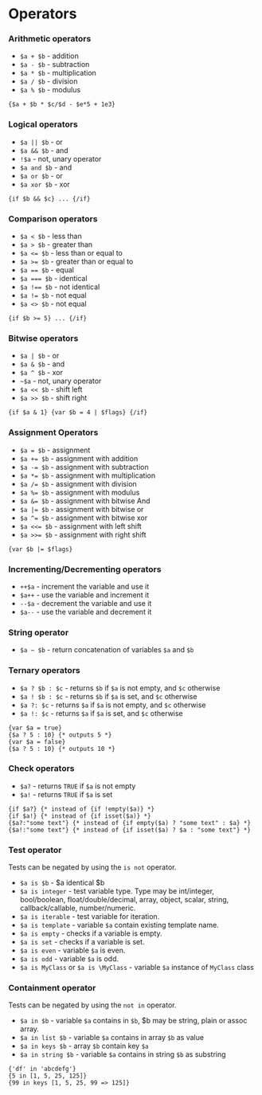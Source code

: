 Operators
=========

### Arithmetic operators

* `$a + $b` - addition
* `$a - $b` - subtraction
* `$a * $b` - multiplication
* `$a / $b` - division
* `$a % $b` - modulus

```smarty
{$a + $b * $c/$d - $e*5 + 1e3}
```

### Logical operators

* `$a || $b` - or
* `$a && $b` - and
* `!$a` - not, unary operator
* `$a and $b` - and
* `$a or $b` - or
* `$a xor $b` - xor

```smarty
{if $b && $c} ... {/if}
```

### Comparison operators

* `$a < $b` - less than
* `$a > $b` - greater than
* `$a <= $b` - less than or equal to
* `$a >= $b` - greater than or equal to
* `$a == $b` - equal
* `$a === $b` - identical
* `$a !== $b` - not identical
* `$a != $b` - not equal
* `$a <> $b` - not equal

```smarty
{if $b >= 5} ... {/if}
```

### Bitwise operators

* `$a | $b` - or
* `$a & $b` - and
* `$a ^ $b` - xor
* `~$a` - not, unary operator
* `$a << $b` - shift left
* `$a >> $b` - shift right

```smarty
{if $a & 1} {var $b = 4 | $flags} {/if}
```

### Assignment Operators

* `$a = $b` - assignment
* `$a += $b` - assignment with addition
* `$a -= $b` - assignment with subtraction
* `$a *= $b` - assignment with multiplication
* `$a /= $b` - assignment with division
* `$a %= $b` - assignment with modulus
* `$a &= $b` - assignment with bitwise And
* `$a |= $b` - assignment with bitwise or
* `$a ^= $b` - assignment with bitwise xor
* `$a <<= $b` - assignment with left shift
* `$a >>= $b` - assignment with right shift


```smarty
{var $b |= $flags}
```

### Incrementing/Decrementing operators

* `++$a` - increment the variable and use it
* `$a++` - use the variable and increment it
* `--$a` - decrement the variable and use it
* `$a--` - use the variable and decrement it

### String operator

* `$a ~ $b` - return concatenation of variables `$a` and `$b`

### Ternary operators

* `$a ? $b : $c` - returns `$b` if `$a` is not empty, and `$c` otherwise
* `$a ! $b : $c` - returns `$b` if `$a` is set, and `$c` otherwise
* `$a ?: $c` - returns `$a` if `$a` is not empty, and `$c` otherwise
* `$a !: $c` - returns `$a` if `$a` is set, and `$c` otherwise

```smarty
{var $a = true}
{$a ? 5 : 10} {* outputs 5 *}
{var $a = false}
{$a ? 5 : 10} {* outputs 10 *}
```

### Check operators

* `$a?` - returns `TRUE` if `$a` is not empty
* `$a!` - returns `TRUE` if `$a` is set

```smarty
{if $a?} {* instead of {if !empty($a)} *}
{if $a!} {* instead of {if isset($a)} *}
{$a?:"some text"} {* instead of {if empty($a) ? "some text" : $a} *}
{$a!:"some text"} {* instead of {if isset($a) ? $a : "some text"} *}
```

### Test operator

Tests can be negated by using the `is not` operator.

* `$a is $b` - $a identical $b
* `$a is integer` - test variable type. Type may be int/integer, bool/boolean, float/double/decimal, array, object, scalar, string, callback/callable, number/numeric.
* `$a is iterable` - test variable for iteration.
* `$a is template` - variable `$a` contain existing template name.
* `$a is empty` - checks if a variable is empty.
* `$a is set` - checks if a variable is set.
* `$a is even` - variable `$a` is even.
* `$a is odd` - variable `$a` is odd.
* `$a is MyClass` or `$a is \MyClass` - variable `$a` instance of `MyClass` class

### Containment operator

Tests can be negated by using the `not in` operator.

* `$a in $b` - variable `$a` contains in `$b`, $b may be string, plain or assoc array.
* `$a in list $b` - variable `$a` contains in array `$b` as value
* `$a in keys $b` - array `$b` contain key `$a`
* `$a in string $b` - variable `$a` contains in string `$b` as substring

```smarty
{'df' in 'abcdefg'}
{5 in [1, 5, 25, 125]}
{99 in keys [1, 5, 25, 99 => 125]}
```